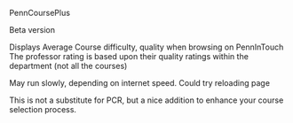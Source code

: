 PennCoursePlus 

Beta version

Displays Average Course difficulty, quality when browsing on PennInTouch
The professor rating is based upon their quality ratings within the department 
(not all the courses)

May run slowly, depending on internet speed. Could try reloading page

This is not a substitute for PCR, but a nice addition to enhance your course 
selection process. 